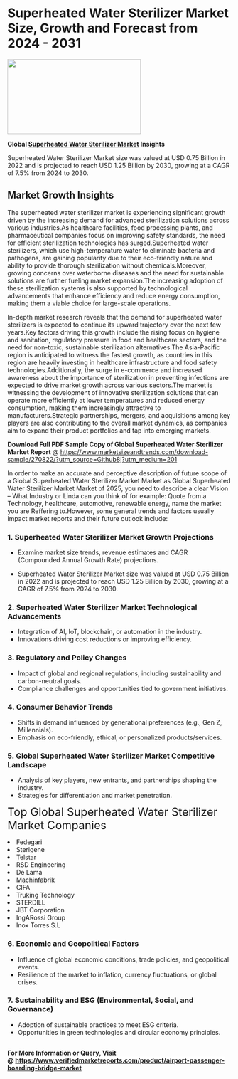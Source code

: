 <H1>Superheated Water Sterilizer Market Size, Growth and Forecast from 2024 - 2031</H1><img class="aligncenter size-medium wp-image-584254" src="https://thirdeyenews.in/wp-content/uploads/2024/09/Global-Market-Research-300x168.jpeg" alt="" width="300" height="168" /><p><strong>Global&nbsp;<a href="https://www.marketsizeandtrends.com/download-sample/270822/?utm_source=Github8j?utm_medium=201">Superheated Water Sterilizer Market</a> Insights</strong></p><p>Superheated Water Sterilizer Market size was valued at USD 0.75 Billion in 2022 and is projected to reach USD 1.25 Billion by 2030, growing at a CAGR of 7.5% from 2024 to 2030.</p><p><h2>Market Growth Insights</h2> <p>The superheated water sterilizer market is experiencing significant growth driven by the increasing demand for advanced sterilization solutions across various industries.As healthcare facilities, food processing plants, and pharmaceutical companies focus on improving safety standards, the need for efficient sterilization technologies has surged.Superheated water sterilizers, which use high-temperature water to eliminate bacteria and pathogens, are gaining popularity due to their eco-friendly nature and ability to provide thorough sterilization without chemicals.Moreover, growing concerns over waterborne diseases and the need for sustainable solutions are further fueling market expansion.The increasing adoption of these sterilization systems is also supported by technological advancements that enhance efficiency and reduce energy consumption, making them a viable choice for large-scale operations.</p> <p>In-depth market research reveals that the demand for superheated water sterilizers is expected to continue its upward trajectory over the next few years.Key factors driving this growth include the rising focus on hygiene and sanitation, regulatory pressure in food and healthcare sectors, and the need for non-toxic, sustainable sterilization alternatives.The Asia-Pacific region is anticipated to witness the fastest growth, as countries in this region are heavily investing in healthcare infrastructure and food safety technologies.Additionally, the surge in e-commerce and increased awareness about the importance of sterilization in preventing infections are expected to drive market growth across various sectors.The market is witnessing the development of innovative sterilization solutions that can operate more efficiently at lower temperatures and reduced energy consumption, making them increasingly attractive to manufacturers.Strategic partnerships, mergers, and acquisitions among key players are also contributing to the overall market dynamics, as companies aim to expand their product portfolios and tap into emerging markets.</p><p><span class=""><strong>Download Full PDF Sample Copy of Global Superheated Water Sterilizer Market Report</strong> @ <a href="https://www.marketsizeandtrends.com/download-sample/270822/?utm_source=Github8j?utm_medium=201" target="_blank">https://www.marketsizeandtrends.com/download-sample/270822/?utm_source=Github8j?utm_medium=201</a></span></p><p>In order to make an accurate and perceptive description of future scope of a Global&nbsp;Superheated Water Sterilizer Market Market as Global&nbsp;Superheated Water Sterilizer Market Market of 2025, you need to describe a clear Vision &ndash; What Industry or Linda can you think of for example: Quote from a Technology, healthcare, automotive, renewable energy, name the market you are Reffering to.However, some general trends and factors usually impact market reports and their future outlook include:</p><h3>1.&nbsp;<strong>Superheated Water Sterilizer Market Growth Projections</strong></h3><ul><li>Examine market size trends, revenue estimates and CAGR (Compounded Annual Growth Rate) projections.</li><li><p>Superheated Water Sterilizer Market size was valued at USD 0.75 Billion in 2022 and is projected to reach USD 1.25 Billion by 2030, growing at a CAGR of 7.5% from 2024 to 2030.</p></li></ul><h3>2.&nbsp;<strong>Superheated Water Sterilizer Market Technological Advancements</strong></h3><ul><li>Integration of AI, IoT, blockchain, or automation in the industry.</li><li>Innovations driving cost reductions or improving efficiency.</li></ul><h3>3.&nbsp;<strong>Regulatory and Policy Changes</strong></h3><ul><li>Impact of global and regional regulations, including sustainability and carbon-neutral goals.</li><li>Compliance challenges and opportunities tied to government initiatives.</li></ul><h3>4.&nbsp;<strong>Consumer Behavior Trends</strong></h3><ul><li>Shifts in demand influenced by generational preferences (e.g., Gen Z, Millennials).</li><li>Emphasis on eco-friendly, ethical, or personalized products/services.</li></ul><h3>5.&nbsp;<strong>Global Superheated Water Sterilizer Market Competitive Landscape</strong></h3><ul><li>Analysis of key players, new entrants, and partnerships shaping the industry.</li><li>Strategies for differentiation and market penetration.</li></ul><p data-pm-slice="1 1 []"><span style="color: inherit; font-family: inherit; font-size: 25px;">Top Global Superheated Water Sterilizer Market Companies</span></p><div class="" data-test-id=""><p><li>Fedegari</li><li> Sterigene</li><li> Telstar</li><li> RSD Engineering</li><li> De Lama</li><li> Machinfabrik</li><li> CIFA</li><li> Truking Technology</li><li> STERDILL</li><li> JBT Corporation</li><li> IngARossi Group</li><li> Inox Torres S.L</li></p></div><h3>6.&nbsp;<strong>Economic and Geopolitical Factors</strong></h3><ul><li>Influence of global economic conditions, trade policies, and geopolitical events.</li><li>Resilience of the market to inflation, currency fluctuations, or global crises.</li></ul><h3>7.&nbsp;<strong>Sustainability and ESG (Environmental, Social, and Governance)</strong></h3><ul><li>Adoption of sustainable practices to meet ESG criteria.</li><li>Opportunities in green technologies and circular economy principles.</li></ul><h2><strong style="font-size: 14px;">For More Information or Query, Visit @&nbsp;</strong><a style="background-color: #ffffff; font-size: 14px;" href="https://www.marketsizeandtrends.com/report/superheated-water-sterilizer-market/" target="_blank">https://www.verifiedmarketreports.com/product/airport-passenger-boarding-bridge-market</a></h2>